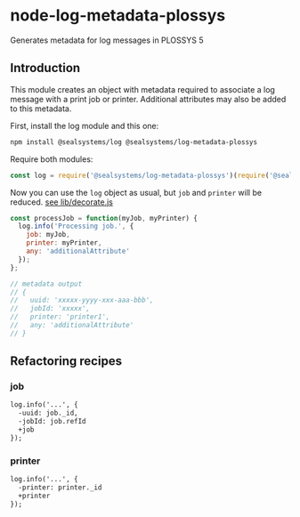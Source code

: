 # node-log-metadata-plossys

Generates metadata for log messages in PLOSSYS 5

## Introduction

This module creates an object with metadata required to associate a log message with a print job or printer. Additional attributes may also be added to this metadata.

First, install the log module and this one:

```sh
npm install @sealsystems/log @sealsystems/log-metadata-plossys
```

Require both modules:

```javascript
const log = require('@sealsystems/log-metadata-plossys')(require('@sealsystems/log').getLogger());
```

Now you can use the `log` object as usual, but `job` and `printer` will be reduced. [see lib/decorate.js](lib/decorate.js)

```javascript
const processJob = function(myJob, myPrinter) {
  log.info('Processing job.', {
    job: myJob,
    printer: myPrinter,
    any: 'additionalAttribute'
  });
};

// metadata output
// {
//   uuid: 'xxxxx-yyyy-xxx-aaa-bbb',
//   jobId: 'xxxxx',
//   printer: 'printer1',
//   any: 'additionalAttribute'
// }
```

## Refactoring recipes

### job

```diff
log.info('...', {
  -uuid: job._id,
  -jobId: job.refId
  +job
});
```

### printer

```diff
log.info('...', {
  -printer: printer._id
  +printer
});
```
